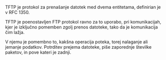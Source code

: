 TFTP je protokol za prenašanje datotek med dvema entitetama, definirian je v RFC 1350. 

TFTP je poenostavljen FTP protokol ravno za to uporabo, pri komunikacijah, kjer je izključno pomemben zgolj prenos datoteke, tako da je komunikacija čim lažja.

V njemu je pomembno to, kakšna operacija poteka, torej nalaganje ali jemanje podatkov. Potrditev prejema datoteke, piše zaporednje številke paketov, in pove kateri je zadnji.

